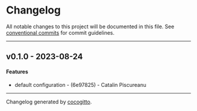 # Changelog
All notable changes to this project will be documented in this file. See [conventional commits](https://www.conventionalcommits.org/) for commit guidelines.

- - -
## v0.1.0 - 2023-08-24
#### Features
- default configuration - (6e97825) - Catalin Piscureanu
- - -

Changelog generated by [cocogitto](https://github.com/cocogitto/cocogitto).